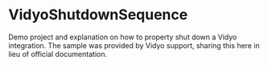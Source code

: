 # VidyoShutdownSequence
Demo project and explanation on how to property shut down a Vidyo integration. The sample was provided by Vidyo support, sharing this here in lieu of official documentation. 

